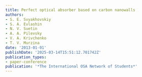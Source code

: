 ```yaml
---
title: Perfect optical absorber based on carbon nanowalls
authors:
- S. E. Svyakhovskiy
- S. A. Evlashin
- N. V. Suetin
- A. A. Pilevsky
- V. A. Krivchenko
- T. V. Murzina
date: '2013-01-01'
publishDate: '2025-03-14T15:51:12.701742Z'
publication_types:
- paper-conference
publication: '*The International OSA Network of Students*'
---
```

